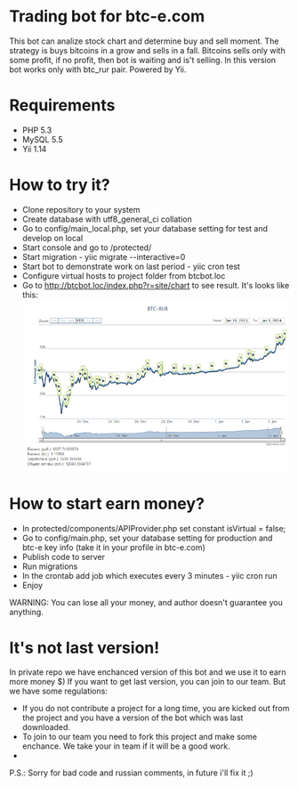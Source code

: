Trading bot for btc-e.com
=========================

This bot can analize stock chart and determine buy and sell moment.
The strategy is buys bitcoins in a grow and sells in a fall. Bitcoins sells only with some profit, if no profit, then bot is waiting and is't selling.
In this version bot works only with btc_rur pair.
Powered by Yii.

Requirements
============
- PHP 5.3
- MySQL 5.5
- Yii 1.14

How to try it?
===============
* Clone repository to your system
* Create database with utf8_general_ci collation
* Go to config/main_local.php, set your database setting for test and develop on local
* Start console and go to /protected/
* Start migration - yiic migrate --interactive=0
* Start bot to demonstrate work on last period - yiic cron test
* Configure virtual hosts to project folder from btcbot.loc
* Go to http://btcbot.loc/index.php?r=site/chart to see result. It's looks like this:
![](demo.png)

How to start earn money?
=======================
* In protected/components/APIProvider.php set constant isVirtual = false;
* Go to config/main.php, set your database setting for production and btc-e key info (take it in your profile in btc-e.com)
* Publish code to server
* Run migrations
* In the crontab add job which executes every 3 minutes - yiic cron run
* Enjoy
 
WARNING: You can lose all your money, and author doesn't guarantee you anything.
 
 
It's not last version!
=====================
 
In private repo we have enchanced version of this bot and we use it to earn more money $)
If you want to get last version, you can join to our team.
But we have some regulations:
* If you do not contribute a project for a long time, you are kicked out from the project and you have a version of the bot which was last downloaded.
* To join to our team you need to fork this project and make some enchance. We take your in team if it will be a good work.
* 
P.S.: Sorry for bad code and russian comments, in future i'll fix it ;)

